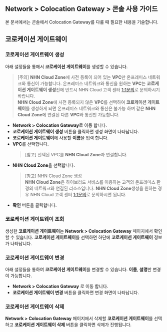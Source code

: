 ## Network > Colocation Gateway > 콘솔 사용 가이드

본 문서에서는 콘솔에서 Colocation Gateway를 다룰 때 필요한 내용을 기술합니다.

## 코로케이션 게이트웨이

### 코로케이션 게이트웨이 생성
아래 설정들을 통해서 **코로케이션 게이트웨이**를 생성할 수 있습니다.
> [주의] **NHN Cloud Zone**에 사전 등록이 되어 있는 **VPC**만 온프레미스 네트워크와 통신이 가능합니다. 온프레미스 네트워크와 통신을 원하는 **VPC**는 **코로케이션 게이트웨이 생성**전에 반드시 NHN Cloud 고객 센터 [1:1문의](https://www.toast.com/kr/support/inquiry)로 문의하시기 바랍니다.<br>
> **NHN Cloud Zone**에 사전 등록되지 않은 **VPC**를 선택하여 **코로케이션 게이트웨이**를 생성하게 되면 온프레미스 네트워크와 통신은 불가능 하며 같은 **NHN Cloud Zone**에 연결된 다른 **VPC**와 통신만 가능합니다.
* **Network > Colocation Gateway**로 이동 합니다.
* **코로케이션 게이트웨이 생성** 버튼을 클릭하면 생성 화면이 나타납니다.
* **코로케이션 게이트웨이**에 사용할 **이름**을 입력 합니다.
* **VPC**를 선택합니다.
  > [참고] 선택된 VPC를 **NHN Cloud Zone**과 연결합니다.<br>
* **NHN Cloud Zone**을 선택합니다.
  > [참고] NHN Cloud Zone 생성<br>
  > **NHN Cloud Zone**은 하이브리드 서비스를 이용하는 고객의 온프레미스 환경의 네트워크와 연결된 리소스입니다. **NHN Cloud Zone**생성을 원하는 경우 NHN Cloud 고객 센터 [1:1문의](https://www.toast.com/kr/support/inquiry)로 문의하시면 됩니다.
* **확인** 버튼을 클릭합니다.

### 코로케이션 게이트웨이 조회
생성한 **코로케이션 게이트웨이**는 **Network > Colocation Gateway** 페이지에서 확인할 수 있습니다. **코로케이션 게이트웨이**를 선택하면 하단에 **코로케이션 게이트웨이** 정보가 나타납니다.

### 코로케이션 게이트웨이 변경
아래 설정들을 통하여 **코로케이션 게이트웨이**를 변경할 수 있습니다. **이름**, **설명**만 변경이 가능합니다.
* **Network > Colocation Gateway** 로 이동 합니다.
* **코로케이션 게이트웨이 변경** 버튼을 클릭하면 변경 화면이 나타납니다.

### 코로케이션 게이트웨이 삭제
**Network > Colocation Gateway** 페이지에서 삭제할 **코로케이션 게이트웨이**를 선택하고 **코로케이션 게이트웨이 삭제** 버튼을 클릭하면 삭제가 진행됩니다.
